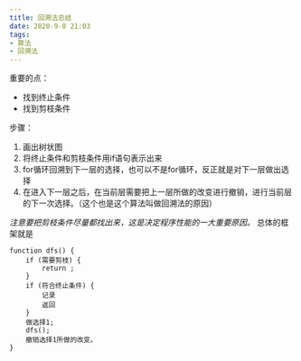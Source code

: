 ```yaml
---
title: 回溯法总结
date: 2020-9-8 21:03
tags:
- 算法
- 回溯法
---
```


重要的点：
+ 找到终止条件
+ 找到剪枝条件

步骤：
1. 画出树状图
2. 将终止条件和剪枝条件用if语句表示出来
3. for循环回溯到下一层的选择，也可以不是for循环，反正就是对下一层做出选择
4. 在进入下一层之后，在当前层需要把上一层所做的改变进行撤销，进行当前层的下一次选择。（这个也是这个算法叫做回溯法的原因）

*注意要把剪枝条件尽量都找出来，这是决定程序性能的一大重要原因。*
总体的框架就是

```
function dfs() {
    if (需要剪枝) {
        return ;
    }
    if (符合终止条件) {
        记录
        返回
    }
    做选择1;
    dfs();
    撤销选择1所做的改变。
}
```


